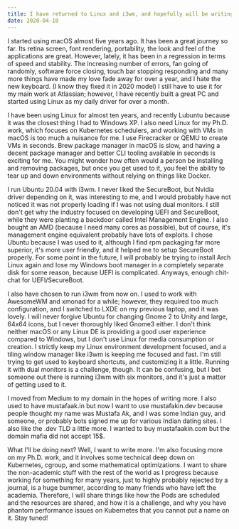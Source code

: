 ```yaml
---
title: I have returned to Linux and i3wm, and hopefully will be writing more posts!
date: 2020-04-10
--- 
```


I started using macOS almost five years ago. It has been a great journey so far. Its retina screen, font rendering, portability, the look and feel of the applications are great. However, lately, it has been in a regression in terms of speed and stability. The increasing number of errors, fan going of randomly, software force closing, touch bar stopping responding and many more things have made my love fade away for over a year, and I hate the new keyboard. (I know they fixed it in 2020 model) I still have to use it for my main work at Atlassian; however, I have recently built a great PC and started using Linux as my daily driver for over a month.

I have been using Linux for almost ten years, and recently Lubuntu because it was the closest thing I had to Windows XP. I also need Linux for my Ph.D. work, which focuses on Kubernetes schedulers, and working with VMs in macOS is too much a nuisance for me. I use Firecracker or QEMU to create VMs in seconds. Brew package manager in macOS is slow, and having a decent package manager and better CLI tooling available in seconds is exciting for me. You might wonder how often would a person be installing and removing packages, but once you get used to it, you feel the ability to tear up and down environments without relying on things like Docker.   

I run Ubuntu 20.04 with i3wm. I never liked the SecureBoot, but Nvidia driver depending on it, was interesting to me, and I would probably have not noticed it was not properly loading if I was not using dual monitors. I still don't get why the industry focused on developing UEFI and SecureBoot, while they were planting a backdoor called Intel Management Engine. I also bought an AMD (because I need many cores as possible), but of course, it's management engine equivalent probably have lots of exploits. I chose Ubuntu because I was used to it, although I find rpm packaging far more superior, it's more user friendly, and it helped me to setup SecureBoot properly. For some point in the future, I will probably be trying to install Arch Linux again and lose my Windows boot manager in a completely separate disk for some reason, because UEFI is complicated. Anyways, enough chit-chat for UEFI/SecureBoot.

I also have chosen to run i3wm from now on. I used to work with AwesomeWM and xmonad for a while; however, they required too much configuration, and I switched to LXDE on my previous laptop, and it was lovely. I will never forgive Ubuntu for changing Gnome 2 to Unity and large, 64x64 icons, but I never thoroughly liked Gnome3 either. I don't think neither macOS or any Linux DE is providing a good user experience compared to Windows, but I don't use Linux for media consumption or creation. I strictly keep my Linux environment development focused, and a tiling window manager like i3wm is keeping me focused and fast. I'm still trying to get used to keyboard shortcuts, and customizing it a little. Running it with dual monitors is a challenge, though. It can be confusing, but I bet someone out there is running i3wm with six monitors, and it's just a matter of getting used to it. 

I moved from Medium to my domain in the hopes of writing more. I also used to have mustafaak.in but now I want to use mustafakin.dev because people thought my name was Mustafa Ak, and I was some Indian guy, and someone, or probably bots signed me up for various Indian dating sites. I also like the .dev TLD a little more. I wanted to buy mustafaakin.com but the domain mafia did not accept 15$.

What I'll be doing next? Well, I want to write more. I'm also focusing more on my Ph.D. work, and it involves some technical deep down on Kubernetes, cgroup, and some mathematical optimizations. I want to share the non-academic stuff with the rest of the world as I progress because working for something for many years, just to highly probably rejected by a journal, is a huge bummer, according to many friends who have left the academia. Therefore, I will share things like how the Pods are scheduled and the resources are shared, and how it is a challenge, and why you have phantom performance issues on Kubernetes that you cannot put a name on it. Stay tuned!